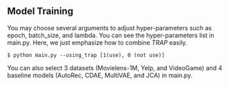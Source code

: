 ## Model Training
You may choose several arguments to adjust hyper-parameters such as epoch, batch_size, and lambda. You can see the hyper-parameters list in main.py. Here, we just emphasize how to combine *TRAP* easily. 
```
$ python main.py --using_trap [1(use), 0 (not use)]
```
You can also select 3 datasets (Movielens-1M, Yelp, and VideoGame) and 4 baseline models (AutoRec, CDAE, MultiVAE, and JCA) in main.py.
